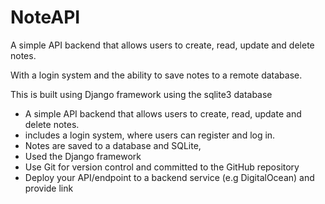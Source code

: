 # NoteAPI

A simple API backend that allows users to create,
read, update and delete notes. 

With a login system and the ability to save notes to a remote database. 

This is built using Django framework using the sqlite3 database


- A simple API backend that allows users to create, read, update and
delete notes.
- includes a login system, where users can register and log in.
- Notes are saved to a database and SQLite,
- Used the Django framework 
- Use Git for version control and committed to the GitHub repository
- Deploy your API/endpoint to a backend service (e.g DigitalOcean) and
provide link

